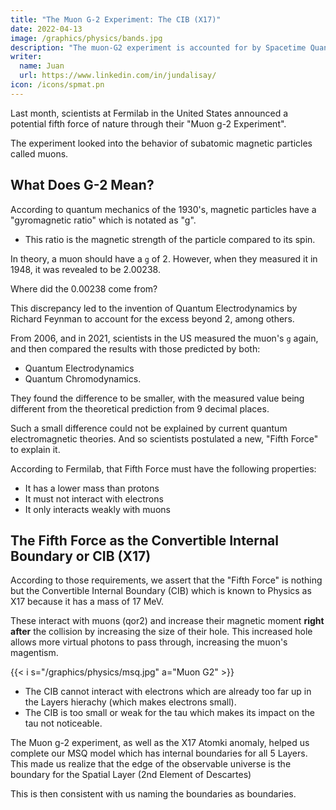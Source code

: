 ```yaml
---
title: "The Muon G-2 Experiment: The CIB (X17)"
date: 2022-04-13
image: /graphics/physics/bands.jpg
description: "The muon-G2 experiment is accounted for by Spacetime Quanta we call Aetherspace" 
writer:
  name: Juan
  url: https://www.linkedin.com/in/jundalisay/
icon: /icons/spmat.pn
---
```




Last month, scientists at Fermilab in the United States announced a potential fifth force of nature through their "Muon g-2 Experiment".

The experiment looked into the behavior of subatomic magnetic particles called muons. 


## What Does G-2 Mean?

According to quantum mechanics of the 1930's, magnetic particles have a "gyromagnetic ratio" which is notated as "g". 
- This ratio is the magnetic strength of the particle compared to its spin. 

In theory, a muon should have a `g` of 2. However, when they measured it in 1948, it was revealed to be 2.00238.

Where did the 0.00238 come from?

This discrepancy led to the invention of Quantum Electrodynamics by Richard Feynman to account for the excess beyond 2, among others.

From 2006, and in 2021, scientists in the US measured the muon's `g` again, and then compared the results with those predicted by both:
- Quantum Electrodynamics
- Quantum Chromodynamics. 

They found the difference to be smaller, with the measured value being different from the theoretical prediction from 9 decimal places.

Such a small difference could not be explained by current quantum electromagnetic theories. And so scientists postulated a new, "Fifth Force" to explain it. 

According to Fermilab, that Fifth Force must have the following properties:
- It has a lower mass than protons
- It must not interact with electrons
- It only interacts weakly with muons


## The Fifth Force as the Convertible Internal Boundary or CIB (X17)
<!-- Qost3 -->

According to those requirements, we assert that the "Fifth Force" is nothing but the Convertible Internal Boundary (CIB) which is known to Physics as X17 because it has a mass of 17 MeV. 

These interact with muons (qor2) and increase their magnetic moment **right after** the collision by increasing the size of their hole. This increased hole allows more virtual photons to pass through, increasing the muon's magentism. 

{{< i s="/graphics/physics/msq.jpg" a="Muon G2" >}}
<!-- going inside their hole. 

, but not smaller electrons (qor1)  -->

- The CIB cannot interact with electrons which are already too far up in the Layers hierachy (which makes electrons small). 
- The CIB is too small or weak for the tau which makes its impact on the tau not noticeable.

The Muon g-2 experiment, as well as the X17 Atomki anomaly, helped us complete our MSQ model which has internal boundaries for all 5 Layers. This made us realize that the edge of the observable universe is the boundary for the Spatial Layer (2nd Element of Descartes)

This is then consistent with us naming the boundaries as boundaries. 

<!-- https://www.bbc.com/news/science-environment-66407099 -->